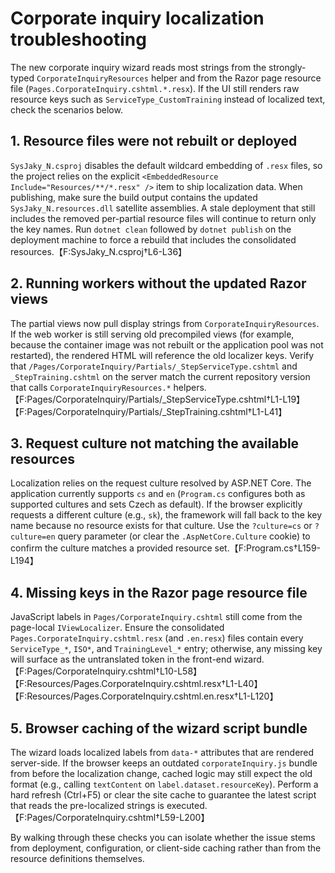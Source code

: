 # Corporate inquiry localization troubleshooting

The new corporate inquiry wizard reads most strings from the strongly-typed `CorporateInquiryResources` helper and from the Razor page resource file (`Pages.CorporateInquiry.cshtml.*.resx`). If the UI still renders raw resource keys such as `ServiceType_CustomTraining` instead of localized text, check the scenarios below.

## 1. Resource files were not rebuilt or deployed

`SysJaky_N.csproj` disables the default wildcard embedding of `.resx` files, so the project relies on the explicit `<EmbeddedResource Include="Resources/**/*.resx" />` item to ship localization data. When publishing, make sure the build output contains the updated `SysJaky_N.resources.dll` satellite assemblies. A stale deployment that still includes the removed per-partial resource files will continue to return only the key names. Run `dotnet clean` followed by `dotnet publish` on the deployment machine to force a rebuild that includes the consolidated resources.【F:SysJaky_N.csproj†L6-L36】

## 2. Running workers without the updated Razor views

The partial views now pull display strings from `CorporateInquiryResources`. If the web worker is still serving old precompiled views (for example, because the container image was not rebuilt or the application pool was not restarted), the rendered HTML will reference the old localizer keys. Verify that `/Pages/CorporateInquiry/Partials/_StepServiceType.cshtml` and `_StepTraining.cshtml` on the server match the current repository version that calls `CorporateInquiryResources.*` helpers.【F:Pages/CorporateInquiry/Partials/_StepServiceType.cshtml†L1-L19】【F:Pages/CorporateInquiry/Partials/_StepTraining.cshtml†L1-L41】

## 3. Request culture not matching the available resources

Localization relies on the request culture resolved by ASP.NET Core. The application currently supports `cs` and `en` (`Program.cs` configures both as supported cultures and sets Czech as default). If the browser explicitly requests a different culture (e.g., `sk`), the framework will fall back to the key name because no resource exists for that culture. Use the `?culture=cs` or `?culture=en` query parameter (or clear the `.AspNetCore.Culture` cookie) to confirm the culture matches a provided resource set.【F:Program.cs†L159-L194】

## 4. Missing keys in the Razor page resource file

JavaScript labels in `Pages/CorporateInquiry.cshtml` still come from the page-local `IViewLocalizer`. Ensure the consolidated `Pages.CorporateInquiry.cshtml.resx` (and `.en.resx`) files contain every `ServiceType_*`, `ISO*`, and `TrainingLevel_*` entry; otherwise, any missing key will surface as the untranslated token in the front-end wizard.【F:Pages/CorporateInquiry.cshtml†L10-L58】【F:Resources/Pages.CorporateInquiry.cshtml.resx†L1-L40】【F:Resources/Pages.CorporateInquiry.cshtml.en.resx†L1-L120】

## 5. Browser caching of the wizard script bundle

The wizard loads localized labels from `data-*` attributes that are rendered server-side. If the browser keeps an outdated `corporateInquiry.js` bundle from before the localization change, cached logic may still expect the old format (e.g., calling `textContent` on `label.dataset.resourceKey`). Perform a hard refresh (Ctrl+F5) or clear the site cache to guarantee the latest script that reads the pre-localized strings is executed.【F:Pages/CorporateInquiry.cshtml†L59-L200】

By walking through these checks you can isolate whether the issue stems from deployment, configuration, or client-side caching rather than from the resource definitions themselves.
